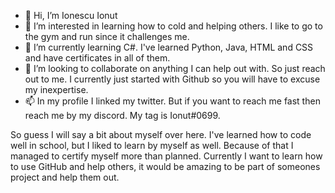 - 👋 Hi, I’m Ionescu Ionut
- 👀 I’m interested in learning how to cold and helping others. I like to go to the gym and run since it challenges me.
- 🌱 I’m currently learning C#. I've learned Python, Java, HTML and CSS and have certificates in all of them.
- 💞️ I’m looking to collaborate on anything I can help out with. So just reach out to me. I currently just started with Github so you will have to excuse my inexpertise.
- 📫 In my profile I linked my twitter. But if you want to reach me fast then reach me by my discord. My tag is Ionut#0699.

So guess I will say a bit about myself over here. I've learned how to code well in school, but I liked to learn by myself as well. Because of that I managed to
certify myself more than planned. Currently I want to learn how to use GitHub and help others, it would be amazing to be part of someones project and help them out.

